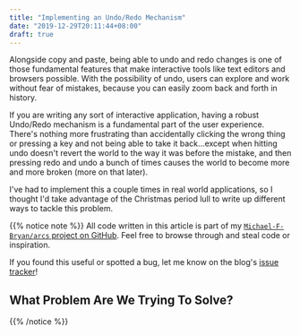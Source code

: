 ```yaml
---
title: "Implementing an Undo/Redo Mechanism"
date: "2019-12-29T20:11:44+08:00"
draft: true
---
```


Alongside copy and paste, being able to undo and redo changes is one of those
fundamental features that make interactive tools like text editors and
browsers possible. With the possibility of undo, users can explore and work
without fear of mistakes, because you can easily zoom back and forth in
history.

If you are writing any sort of interactive application, having a robust
Undo/Redo mechanism is a fundamental part of the user experience. There's
nothing more frustrating than accidentally clicking the wrong thing or
pressing a key and not being able to take it back...except when hitting undo
doesn't revert the world to the way it was before the mistake, and then
pressing redo and undo a bunch of times causes the world to become more and
more broken (more on that later).

I've had to implement this a couple times in real world applications, so I
thought I'd take advantage of the Christmas period lull to write up different
ways to tackle this problem.

{{% notice note %}}
All code written in this article is part of my [`Michael-F-Bryan/arcs`
project on GitHub][repo]. Feel free to browse through and steal code or
inspiration.

If you found this useful or spotted a bug, let me know on the blog's
[issue tracker][issue]!

## What Problem Are We Trying To Solve?

[repo]: https://github.com/Michael-F-Bryan/arcs
[issue]: https://github.com/Michael-F-Bryan/adventures.michaelfbryan.com
{{% /notice %}}